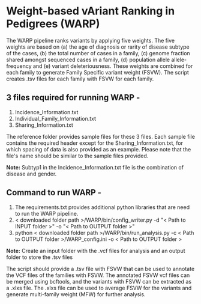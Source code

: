 # **W**eight-based v**A**riant **R**anking in **P**edigrees (WARP)  

The WARP pipeline ranks variants by applying five weights. The five weights are based on (a) the age of diagnosis or rarity of disease subtype of the cases, (b) the total number of cases in a family, (c) genome fraction shared amongst sequenced cases in a family, (d) population allele allele-frequency and (e) variant deleteriousness. These weights are combined for each family to generate  Family Specific variant weight (FSVW). The script creates .tsv files for each family with FSVW for each family.

## 3 files required for running WARP -
1. Incidence_Information.txt 
2. Individual_Family_Information.txt 
3. Sharing_Information.txt 

The reference folder provides sample files for these 3 files. Each sample file contains the required header except for the Sharing_Information.txt, for which spacing of data is also provided as an example. Please note that the file's name should be similar to the sample files provided.

**Note:** Subtyp1 in the Incidence_Information.txt file is the combination of disease and gender.

## Command to run WARP -
1. The requirements.txt provides additional python libraries that are need to run the WARP pipeline.     
2. < downloaded folder path >/WARP/bin/config_writer.py -d "< Path to INPUT folder >" -o "< Path to OUTPUT folder >"
3. python < downloaded folder path >/WARP/bin/run_analysis.py -c < Path to OUTPUT folder >/WARP_config.ini -o < Path to OUTPUT folder >

**Note:** Create an input folder with the .vcf files for analysis and an output folder to store the .tsv files

The script should provide a .tsv file with FSVW that can be used to annotate the VCF files of the families with FSVW. The annotated FSVW vcf files can be merged using bcftools, and the variants with FSVW can be extracted as a .xlxs file. The .xlxs file can be used to average FSVW for the variants and generate multi-family weight (MFW) for further analysis.

